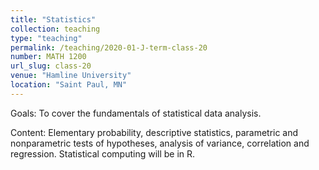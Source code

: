 ```yaml
---
title: "Statistics"
collection: teaching
type: "teaching"
permalink: /teaching/2020-01-J-term-class-20
number: MATH 1200
url_slug: class-20
venue: "Hamline University"
location: "Saint Paul, MN"
---
```


Goals: To cover the fundamentals of statistical data analysis.

Content: Elementary probability, descriptive statistics, parametric and nonparametric tests of hypotheses, analysis of variance, correlation and regression. Statistical computing will be in R.
